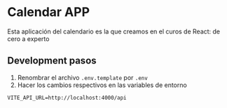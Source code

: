 # Calendar APP

Esta aplicación del calendario es la que creamos en el curos de React: de cero a experto


## Development pasos

1. Renombrar el archivo `.env.template` por `.env`
2. Hacer los cambios respectivos en las variables de entorno

```
VITE_API_URL=http://localhost:4000/api
```